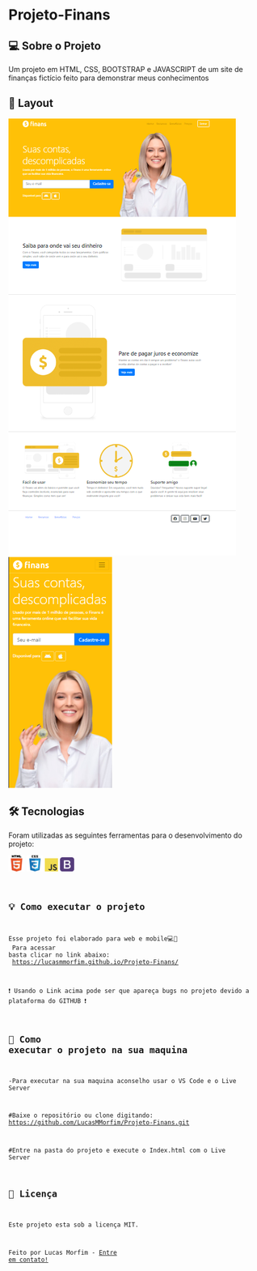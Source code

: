 # Projeto-Finans

## 💻 Sobre o Projeto
Um projeto em HTML, CSS, BOOTSTRAP e JAVASCRIPT de um site de finanças fictício feito para demonstrar meus conhecimentos

## 🎨 Layout

![image](https://github.com/LucasMMorfim/Projeto-Finans/blob/main/img-demonstracao/HOME.png)
![image](https://github.com/LucasMMorfim/Projeto-Finans/blob/main/img-demonstracao/HOME-MOBILE.png)

## 🛠 Tecnologias

Foram utilizadas as seguintes ferramentas para o desenvolvimento do projeto:

<code><img height="32" src="https://raw.githubusercontent.com/github/explore/80688e429a7d4ef2fca1e82350fe8e3517d3494d/topics/html/html.png" alt="HTML5"/></code>
<code><img height="32" src="https://raw.githubusercontent.com/github/explore/80688e429a7d4ef2fca1e82350fe8e3517d3494d/topics/css/css.png" alt="CSS"/></code>
<code><img height="26" src="https://raw.githubusercontent.com/github/explore/80688e429a7d4ef2fca1e82350fe8e3517d3494d/topics/javascript/javascript.png" alt="JAVASCRIPT"/></code>
<code><img height="28" src="https://raw.githubusercontent.com/github/explore/80688e429a7d4ef2fca1e82350fe8e3517d3494d/topics/bootstrap/bootstrap.png" alt="BOOTSTRAP"/>


## 💡 Como executar o projeto

Esse projeto foi elaborado para web e mobile💻📱 </br>
Para acessar basta clicar no link abaixo:</br>
https://lucasmmorfim.github.io/Projeto-Finans/

❗ Usando o Link acima pode ser que apareça bugs no projeto devido a plataforma do GITHUB ❗

## 📁 Como executar o projeto na sua maquina

-Para executar na sua maquina aconselho usar o VS Code e o Live Server

#Baixe o repositório ou clone digitando:
https://github.com/LucasMMorfim/Projeto-Finans.git

#Entre na pasta do projeto e execute o Index.html com o Live Server

## 📝 Licença

Este projeto esta sob a licença MIT.

Feito por Lucas Morfim - [Entre em contato!](https://www.linkedin.com/in/lucas-mateus-machado-morfim-a6a282240/)
